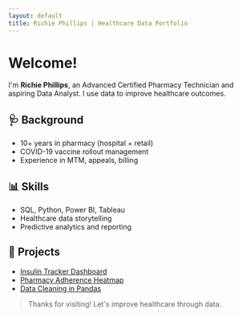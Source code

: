 ```yaml
---
layout: default
title: Richie Phillips | Healthcare Data Portfolio
---
```


# Welcome!

I'm **Richie Phillips**, an Advanced Certified Pharmacy Technician and aspiring Data Analyst. I use data to improve healthcare outcomes.

## 🩺 Background
- 10+ years in pharmacy (hospital + retail)
- COVID-19 vaccine rollout management
- Experience in MTM, appeals, billing

## 📊 Skills
- SQL, Python, Power BI, Tableau
- Healthcare data storytelling
- Predictive analytics and reporting

## 📁 Projects
- [Insulin Tracker Dashboard](#)
- [Pharmacy Adherence Heatmap](#)
- [Data Cleaning in Pandas](#)

> Thanks for visiting! Let's improve healthcare through data.
